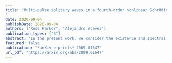 ```yaml
---
title: "Multi-pulse solitary waves in a fourth-order nonlinear Schrödinger equation
"
date: 2020-09-04
publishDate: 2020-09-04
authors: ["Ross Parker", "Alejandro Aceves"]
publication_types: ["3"]
abstract: "In the present work, we consider the existence and spectral stability of multi-pulse solitary wave solutions to a nonlinear Schrödinger equation with both fourth and second order dispersion terms. We first give a criterion for the existence of a single solitary wave solution in terms of the coefficients of the dispersion terms, and then show that a discrete family of multi-pulse solutions exists which is characterized by the distances between the individual pulses. We then reduce the spectral stability problem for these multi-pulses to computing the determinant of a matrix which is, to leading order, block diagonal. Under an additional assumption, which can be verified numerically, we show that all multi-pulses are spectrally unstable. For double pulses, numerical computations are presented which are in good agreement with our analytical results."
featured: false
publication: "*arXiv e-prints* 2009.01647"
url_pdf: "https://arxiv.org/abs/2009.01647"
---
```



